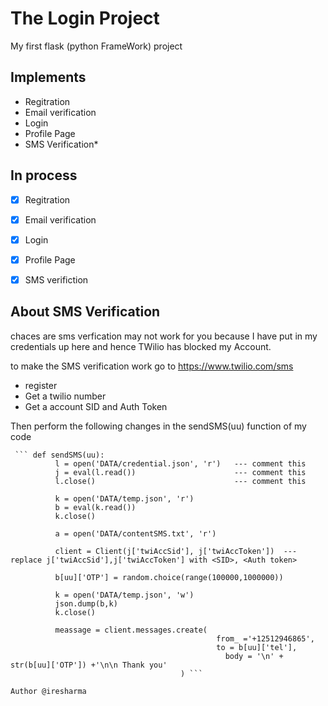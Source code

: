 # The Login Project

My first flask (python FrameWork) project



## Implements 
  - Regitration
  - Email verification
  - Login
  - Profile Page
  - SMS Verification*
  
  
## In process
  - [x] Regitration
  - [x] Email verification
  - [x] Login
  - [x] Profile Page
  - [x] SMS verifiction

  
  
  
## About SMS Verification
  chaces are sms verfication may not work for you because I have put in my credentials up here and hence TWilio has blocked my Account.
  
  to make the SMS verification work go to https://www.twilio.com/sms
  
   - register
   - Get a twilio number 
   - Get a account SID and Auth Token
              
  Then perform the following changes in the sendSMS(uu) function of my code
     
     ``` def sendSMS(uu):
              l = open('DATA/credential.json', 'r')   --- comment this
              j = eval(l.read())                      --- comment this
              l.close()                               --- comment this

              k = open('DATA/temp.json', 'r')
              b = eval(k.read())
              k.close()

              a = open('DATA/contentSMS.txt', 'r')

              client = Client(j['twiAccSid'], j['twiAccToken'])  --- replace j['twiAccSid'],j['twiAccToken'] with <SID>, <Auth token>

              b[uu]['OTP'] = random.choice(range(100000,1000000))

              k = open('DATA/temp.json', 'w')
              json.dump(b,k)
              k.close()

              meassage = client.messages.create(
                                                  from_ ='+12512946865',
                                                  to = b[uu]['tel'],
                                                    body = '\n' + str(b[uu]['OTP']) +'\n\n Thank you'
                                          ) ```

``` Author @iresharma ``` 
